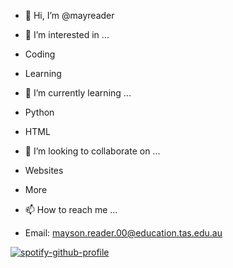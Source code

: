 - 👋 Hi, I’m @mayreader
- 👀 I’m interested in ...
- Coding
- Learning

- 🌱 I’m currently learning ...
- Python
- HTML

- 💞️ I’m looking to collaborate on ...
- Websites
- More

- 📫 How to reach me ...
- Email: mayson.reader.00@education.tas.edu.au

[![spotify-github-profile](https://spotify-github-profile.kittinanx.com/api/view?uid=31teenuvfzknbkrckb7bwybpdkzy&cover_image=true&theme=compact&show_offline=false&background_color=121212&interchange=true)](https://github.com/kittinan/spotify-github-profile)

<!---
mayreader/mayreader is a ✨ special ✨ repository because its `README.md` (this file) appears on your GitHub profile.
You can click the Preview link to take a look at your changes.
--->
